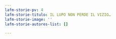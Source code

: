 ```yaml
---
lafm-storie-pv: 4
lafm-storie-titulo: IL LUPO NON PERDE IL VIZIO…
lafm-storie-image: ''
lafm-storie-autores-list: []

---
```

